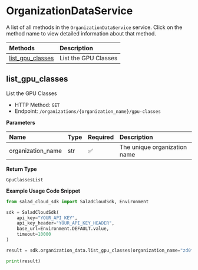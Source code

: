 # OrganizationDataService

A list of all methods in the `OrganizationDataService` service. Click on the method name to view detailed information about that method.

| Methods                               | Description          |
| :------------------------------------ | :------------------- |
| [list_gpu_classes](#list_gpu_classes) | List the GPU Classes |

## list_gpu_classes

List the GPU Classes

- HTTP Method: `GET`
- Endpoint: `/organizations/{organization_name}/gpu-classes`

**Parameters**

| Name              | Type | Required | Description                  |
| :---------------- | :--- | :------- | :--------------------------- |
| organization_name | str  | ✅       | The unique organization name |

**Return Type**

`GpuClassesList`

**Example Usage Code Snippet**

```python
from salad_cloud_sdk import SaladCloudSdk, Environment

sdk = SaladCloudSdk(
    api_key="YOUR_API_KEY",
    api_key_header="YOUR_API_KEY_HEADER",
    base_url=Environment.DEFAULT.value,
    timeout=10000
)

result = sdk.organization_data.list_gpu_classes(organization_name="zd0f74r83g8t-3gf0nk0-ksf6kohlh6m-flte85e")

print(result)
```
